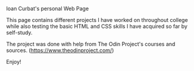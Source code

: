 Ioan Curbat's personal Web Page

This page contains different projects I have worked on throughout college while also testing the basic HTML and CSS skills I have acquired so far by self-study.

The project was done with help from The Odin Project's courses and sources. (https://www.theodinproject.com/)

Enjoy!